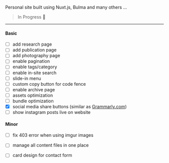 Personal site built using Nuxt.js, Bulma and many others ...

> In Progress :construction:

-----

#### Basic

- [ ] add research page
- [ ] add publication page
- [ ] add photography page
- [ ] enable pagination
- [ ] enable tags/category
- [ ] enable in-site search
- [ ] slide-in menu
- [ ] custom copy button for code fence
- [ ] enable archive page
- [ ] assets optimization
- [ ] bundle optimization
- [x] social media share buttons (similar as [Grammarly.com](app.grammarly.com))
- [ ] show instagram posts live on website

#### Minor

- [ ] fix 403 error when using imgur images
- [ ] manage all content files in one place
- [ ] card design for contact form

